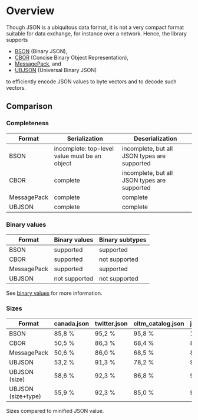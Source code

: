 # Overview

Though JSON is a ubiquitous data format, it is not a very compact format suitable for data exchange, for instance over a network. Hence, the library supports

- [BSON](bson.md) (Binary JSON),
- [CBOR](cbor.md) (Concise Binary Object Representation),
- [MessagePack](messagepack.md), and
- [UBJSON](ubjson.md) (Universal Binary JSON)

to efficiently encode JSON values to byte vectors and to decode such vectors.

## Comparison

### Completeness

| Format      | Serialization                                 | Deserialization                              |
| ----------- |---------------------------------------------- | -------------------------------------------- |
| BSON        | incomplete: top-level value must be an object | incomplete, but all JSON types are supported |
| CBOR        | complete                                      | incomplete, but all JSON types are supported |
| MessagePack | complete                                      | complete                                     |
| UBJSON      | complete                                      | complete                                     |

### Binary values

| Format      | Binary values | Binary subtypes |
| ----------- | ------------- | --------------- |
| BSON        | supported     | supported       |
| CBOR        | supported     | not supported   |
| MessagePack | supported     | supported       |
| UBJSON      | not supported | not supported   |

See [binary values](../binary_values.md) for more information.

### Sizes

| Format             | canada.json | twitter.json | citm_catalog.json | jeopardy.json |
| ------------------ | ----------- | ------------ | ----------------- | ------------- |
| BSON               | 85,8 %      | 95,2 %       | 95,8 %            | 106,7 %       |
| CBOR               | 50,5 %      | 86,3 %       | 68,4 %            | 88,0 %        |
| MessagePack        | 50,6 %      | 86,0 %       | 68,5 %            | 87,9 %        |
| UBJSON             | 53,2 %      | 91,3 %       | 78,2 %            | 96,6 %        |
| UBJSON (size)      | 58,6 %      | 92,3 %       | 86,8 %            | 97,4 %        |
| UBJSON (size+type) | 55,9 %      | 92,3 %       | 85,0 %            | 95,0 %        |

Sizes compared to minified JSON value.
